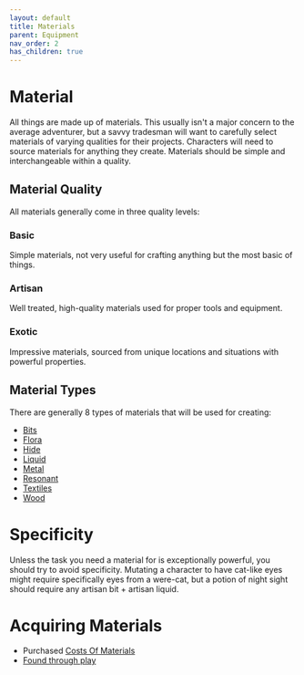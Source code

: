 ```yaml
---
layout: default
title: Materials
parent: Equipment
nav_order: 2
has_children: true
---
```

# Material
All things are made up of materials. This usually isn't a major concern to the average adventurer, but a savvy tradesman will want to carefully select materials of varying qualities for their projects. Characters will need to source materials for anything they create. Materials should be simple and interchangeable within a quality.

## Material Quality
All materials generally come in three quality levels:

### Basic
Simple materials, not very useful for crafting anything but the most basic of things.
### Artisan
Well treated, high-quality materials used for proper tools and equipment.
### Exotic
Impressive materials, sourced from unique locations and situations with powerful properties.

## Material Types
There are generally 8 types of materials that will be used for creating:
* [Bits](Bits)
* [Flora](Flora)
* [Hide](Hide)
* [Liquid](Liquid)
* [Metal](Metal)
* [Resonant](Resonant)
* [Textiles](Textiles)
* [Wood](Wood)
# Specificity
Unless the task you need a material for is exceptionally powerful, you should try to avoid specificity. Mutating a character to have cat-like eyes might require specifically eyes from a were-cat, but a potion of night sight should require any artisan bit + artisan liquid.

# Acquiring Materials
* Purchased [Costs Of Materials](Services#Costs%20Of%20Materials)
* [Found through play](Equipment#Looting)